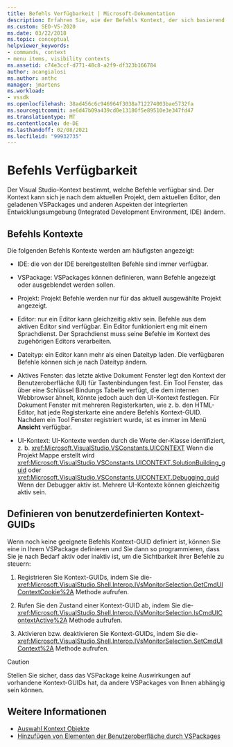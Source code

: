 ```yaml
---
title: Befehls Verfügbarkeit | Microsoft-Dokumentation
description: Erfahren Sie, wie der Befehls Kontext, der sich basierend auf dem aktuellen Projekt, dem aktuellen Editor und anderen Faktoren ändert, bestimmt, welche Befehle in Visual Studio verfügbar sind.
ms.custom: SEO-VS-2020
ms.date: 03/22/2018
ms.topic: conceptual
helpviewer_keywords:
- commands, context
- menu items, visibility contexts
ms.assetid: c74e3ccf-d771-48c8-a2f9-df323b166784
author: acangialosi
ms.author: anthc
manager: jmartens
ms.workload:
- vssdk
ms.openlocfilehash: 38ad456c6c946964f3038a712274003bae5732fa
ms.sourcegitcommit: ae6d47b09a439cd0e13180f5e89510e3e347fd47
ms.translationtype: MT
ms.contentlocale: de-DE
ms.lasthandoff: 02/08/2021
ms.locfileid: "99932735"
---
```

# <a name="command-availability"></a>Befehls Verfügbarkeit

Der Visual Studio-Kontext bestimmt, welche Befehle verfügbar sind. Der Kontext kann sich je nach dem aktuellen Projekt, dem aktuellen Editor, den geladenen VSPackages und anderen Aspekten der integrierten Entwicklungsumgebung (Integrated Development Environment, IDE) ändern.

## <a name="command-contexts"></a>Befehls Kontexte

Die folgenden Befehls Kontexte werden am häufigsten angezeigt:

- IDE: die von der IDE bereitgestellten Befehle sind immer verfügbar.

- VSPackage: VSPackages können definieren, wann Befehle angezeigt oder ausgeblendet werden sollen.

- Projekt: Projekt Befehle werden nur für das aktuell ausgewählte Projekt angezeigt.

- Editor: nur ein Editor kann gleichzeitig aktiv sein. Befehle aus dem aktiven Editor sind verfügbar. Ein Editor funktioniert eng mit einem Sprachdienst. Der Sprachdienst muss seine Befehle im Kontext des zugehörigen Editors verarbeiten.

- Dateityp: ein Editor kann mehr als einen Dateityp laden. Die verfügbaren Befehle können sich je nach Dateityp ändern.

- Aktives Fenster: das letzte aktive Dokument Fenster legt den Kontext der Benutzeroberfläche (UI) für Tastenbindungen fest. Ein Tool Fenster, das über eine Schlüssel Bindungs Tabelle verfügt, die dem internen Webbrowser ähnelt, könnte jedoch auch den UI-Kontext festlegen. Für Dokument Fenster mit mehreren Registerkarten, wie z. b. den HTML-Editor, hat jede Registerkarte eine andere Befehls Kontext-GUID. Nachdem ein Tool Fenster registriert wurde, ist es immer im Menü **Ansicht** verfügbar.

- UI-Kontext: UI-Kontexte werden durch die Werte der-Klasse identifiziert, z. b. <xref:Microsoft.VisualStudio.VSConstants.UICONTEXT> Wenn die Projekt Mappe erstellt wird <xref:Microsoft.VisualStudio.VSConstants.UICONTEXT.SolutionBuilding_guid> oder <xref:Microsoft.VisualStudio.VSConstants.UICONTEXT.Debugging_guid> Wenn der Debugger aktiv ist. Mehrere UI-Kontexte können gleichzeitig aktiv sein.

## <a name="define-custom-context-guids"></a>Definieren von benutzerdefinierten Kontext-GUIDs

Wenn noch keine geeignete Befehls Kontext-GUID definiert ist, können Sie eine in Ihrem VSPackage definieren und Sie dann so programmieren, dass Sie je nach Bedarf aktiv oder inaktiv ist, um die Sichtbarkeit ihrer Befehle zu steuern:

1. Registrieren Sie Kontext-GUIDs, indem Sie die- <xref:Microsoft.VisualStudio.Shell.Interop.IVsMonitorSelection.GetCmdUIContextCookie%2A> Methode aufrufen.

2. Rufen Sie den Zustand einer Kontext-GUID ab, indem Sie die- <xref:Microsoft.VisualStudio.Shell.Interop.IVsMonitorSelection.IsCmdUIContextActive%2A> Methode aufrufen.

3. Aktivieren bzw. deaktivieren Sie Kontext-GUIDs, indem Sie die- <xref:Microsoft.VisualStudio.Shell.Interop.IVsMonitorSelection.SetCmdUIContext%2A> Methode aufrufen.

> [!CAUTION]
> Stellen Sie sicher, dass das VSPackage keine Auswirkungen auf vorhandene Kontext-GUIDs hat, da andere VSPackages von Ihnen abhängig sein können.

## <a name="see-also"></a>Weitere Informationen

- [Auswahl Kontext Objekte](../../extensibility/internals/selection-context-objects.md)
- [Hinzufügen von Elementen der Benutzeroberfläche durch VSPackages](../../extensibility/internals/how-vspackages-add-user-interface-elements.md)
